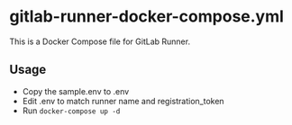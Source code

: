 # gitlab-runner-docker-compose.yml

This is a Docker Compose file for GitLab Runner.

## Usage

- Copy the sample.env to .env
- Edit .env to match runner name and registration_token
- Run `docker-compose up -d`

